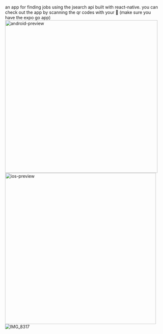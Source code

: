 an app for finding jobs using the jsearch api built with react-native. you can check out the app by scanning the qr codes with your 📸  (make sure you have the expo go app) <img width="496" alt="android-preview" src="https://github.com/kouglas/job-app/assets/25935404/5afe2403-823b-485d-ad38-5d4a9df8cb9c">
<img width="491" alt="ios-preview" src="https://github.com/kouglas/job-app/assets/25935404/cc31dd84-a1c5-4e0a-995d-2a424430c331">
![IMG_8317](https://github.com/kouglas/job-app/assets/25935404/65275e2b-ea82-4a67-9c97-ab4c334f84dc)
